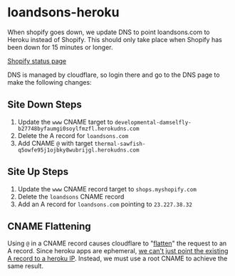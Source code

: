 # loandsons-heroku
When shopify goes down, we update DNS to point loandsons.com to Heroku instead of Shopify. This should only take place when Shopify has been down for 15 minutes or longer. 

[Shopify status page](https://status.shopify.com/)

DNS is managed by cloudflare, so login there and go to the DNS page to make the following changes:

## Site Down Steps
1. Update the `www` CNAME target to `developmental-damselfly-b27748byfaumgi0soylfmzfl.herokudns.com`
2. Delete the A record for `loandsons.com`
3. Add CNAME `@` with target `thermal-sawfish-q5owfe95j1ojbky8wubrijgl.herokudns.com`

## Site Up Steps
1. Update the `www` CNAME record target to `shops.myshopify.com`
2. Delete the `loandsons` CNAME record
3. Add an A record for `loandsons.com` pointing to `23.227.38.32`

## CNAME Flattening
Using `@` in a CNAME record causes cloudflare to "[flatten](https://support.cloudflare.com/hc/en-us/articles/200169056-Does-CloudFlare-support-CNAME-APEX-at-the-root-)" the request to an A record. Since heroku apps are ephemeral, [we can't just point the existing A record to a heroku IP](https://devcenter.heroku.com/articles/custom-domains#add-a-custom-root-domain). Instead, we must use a root CNAME to achieve the same result. 